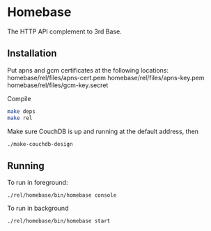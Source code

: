 # Homebase

The HTTP API complement to 3rd Base.

## Installation

Put apns and gcm certificates at the following locations: 
homebase/rel/files/apns-cert.pem
homebase/rel/files/apns-key.pem
homebase/rel/files/gcm-key.secret

Compile

```bash
make deps
make rel
```

Make sure CouchDB is up and running at the default address, then

```bash
./make-couchdb-design
```

## Running

To run in foreground:
```
./rel/homebase/bin/homebase console
```
To run in background
```
./rel/homebase/bin/homebase start
```
